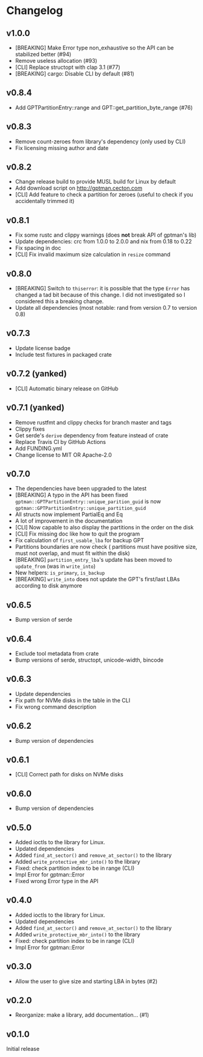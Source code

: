Changelog
=========

## v1.0.0

- [BREAKING] Make Error type non_exhaustive so the API can be stabilized better (#94)
- Remove useless allocation (#93)
- [CLI] Replace structopt with clap 3.1 (#77)
- [BREAKING] cargo: Disable CLI by default (#81)

## v0.8.4

- Add GPTPartitionEntry::range and GPT::get_partition_byte_range (#76)

## v0.8.3

- Remove count-zeroes from library's dependency (only used by CLI)
- Fix licensing missing author and date

## v0.8.2

- Change release build to provide MUSL build for Linux by default
- Add download script on http://gptman.cecton.com
- [CLI] Add feature to check a partition for zeroes (useful to check if you accidentally trimmed it)

## v0.8.1

- Fix some rustc and clippy warnings (does **not** break API of gptman's lib)
- Update dependencies: crc from 1.0.0 to 2.0.0 and nix from 0.18 to 0.22
- Fix spacing in doc
- [CLI] Fix invalid maximum size calculation in `resize` command

## v0.8.0

- [BREAKING] Switch to `thiserror`: it is possible that the type `Error` has changed a tad bit because of this change. I did not investigated so I considered this a breaking change.
- Update all dependencies (most notable: rand from version 0.7 to version 0.8)

## v0.7.3

- Update license badge
- Include test fixtures in packaged crate

## v0.7.2 (yanked)

- [CLI] Automatic binary release on GitHub

## v0.7.1 (yanked)

- Remove rustfmt and clippy checks for branch master and tags
- Clippy fixes
- Get serde's `derive` dependency from feature instead of crate
- Replace Travis CI by GitHub Actions
- Add FUNDING.yml
- Change license to MIT OR Apache-2.0

## v0.7.0

- The dependencies have been upgraded to the latest
- [BREAKING] A typo in the API has been fixed `gptman::GPTPartitionEntry::unique_parition_guid` is now `gptman::GPTPartitionEntry::unique_partition_guid`
- All structs now implement PartialEq and Eq
- A lot of improvement in the documentation
- [CLI] Now capable to also display the partitions in the order on the disk
- [CLI] Fix missing doc like how to quit the program
- Fix calculation of `first_usable_lba` for backup GPT
- Partitions boundaries are now check ( partitions must have positive size, must not overlap, and must fit within the disk)
- [BREAKING] `partition_entry_lba`'s update has been moved to `update_from` (was in `write_into`)
- New helpers: `is_primary`, `is_backup`
- [BREAKING] `write_into` does not update the GPT's first/last LBAs according to disk anymore

## v0.6.5

- Bump version of serde

## v0.6.4

- Exclude tool metadata from crate
- Bump versions of serde, structopt, unicode-width, bincode

## v0.6.3

- Update dependencies
- Fix path for NVMe disks in the table in the CLI
- Fix wrong command description

## v0.6.2

- Bump version of dependencies

## v0.6.1

- [CLI] Correct path for disks on NVMe disks

## v0.6.0

- Bump version of dependencies

## v0.5.0

- Added ioctls to the library for Linux.
- Updated dependencies
- Added `find_at_sector()` and `remove_at_sector()` to the library
- Added `write_protective_mbr_into()` to the library
- Fixed: check partition index to be in range (CLI)
- Impl Error for gptman::Error
- Fixed wrong Error type in the API

## v0.4.0

- Added ioctls to the library for Linux.
- Updated dependencies
- Added `find_at_sector()` and `remove_at_sector()` to the library
- Added `write_protective_mbr_into()` to the library
- Fixed: check partition index to be in range (CLI)
- Impl Error for gptman::Error

## v0.3.0

- Allow the user to give size and starting LBA in bytes (#2)

## v0.2.0

- Reorganize: make a library, add documentation... (#1)

## v0.1.0

Initial release
